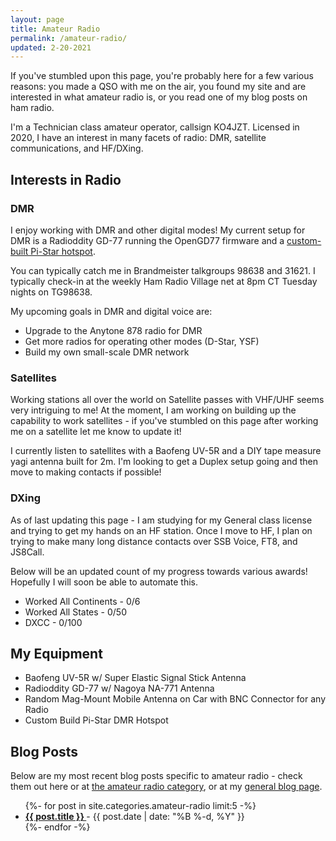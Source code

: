 ```yaml
---
layout: page
title: Amateur Radio
permalink: /amateur-radio/
updated: 2-20-2021
---
```


If you've stumbled upon this page, you're probably here for a few various reasons: you made a QSO with me on the air, you found my site and are interested in what amateur radio is, or you read one of my blog posts on ham radio.

I'm a Technician class amateur operator, callsign KO4JZT. Licensed in 2020, I have an interest in many facets of radio: DMR, satellite communications, and HF/DXing.

## Interests in Radio

### DMR

I enjoy working with DMR and other digital modes! My current setup for DMR is a Radioddity GD-77 running the OpenGD77 firmware and a [custom-built Pi-Star hotspot](/2021/01/26/my-dmr-hotspot/). 

You can typically catch me in Brandmeister talkgroups 98638 and 31621. I typically check-in at the weekly Ham Radio Village net at 8pm CT Tuesday nights on TG98638.

My upcoming goals in DMR and digital voice are: 

* Upgrade to the Anytone 878 radio for DMR
* Get more radios for operating other modes (D-Star, YSF)
*  Build my own small-scale DMR network

### Satellites

Working stations all over the world on Satellite passes with VHF/UHF seems very intriguing to me! At the moment, I am working on building up the capability to work satellites - if you've stumbled on this page after working me on a satellite let me know to update it!

I currently listen to satellites with a Baofeng UV-5R and a DIY tape measure yagi antenna built for 2m. I'm looking to get a Duplex setup going and then move to making contacts if possible!

### DXing

As of last updating this page - I am studying for my General class license and trying to get my hands on an HF station. Once I move to HF, I plan on trying to make many long distance contacts over SSB Voice, FT8, and JS8Call.

Below will be an updated count of my progress towards various awards! Hopefully I will soon be able to automate this.

<!-- TODO: Can this be automated? -->
* Worked All Continents - 0/6
* Worked All States - 0/50
* DXCC - 0/100

## My Equipment

* Baofeng UV-5R w/ Super Elastic Signal Stick Antenna
* Radioddity GD-77 w/ Nagoya NA-771 Antenna
* Random Mag-Mount Mobile Antenna on Car with BNC Connector for any Radio
* Custom Build Pi-Star DMR Hotspot

## Blog Posts
<!-- TODO: Update these links. -->
Below are my most recent blog posts specific to amateur radio - check them out here or at [the amateur radio category](), or at my [general blog page](/blog).

<ul>
    {%- for post in site.categories.amateur-radio limit:5 -%}
        <li>
        <a href="{{ post.url }}">
            <b>
              {{ post.title }}
            </b>
          </a>-
          <time>{{ post.date | date: "%B %-d, %Y" }}</time>
    </li>
    {%- endfor -%}
<ul>